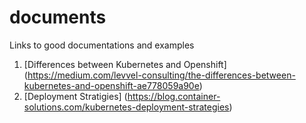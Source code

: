 # documents
Links to good documentations and examples
1. [Differences between Kubernetes and Openshift] (https://medium.com/levvel-consulting/the-differences-between-kubernetes-and-openshift-ae778059a90e)
2. [Deployment Stratigies] (https://blog.container-solutions.com/kubernetes-deployment-strategies)
